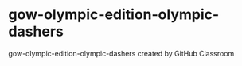 # gow-olympic-edition-olympic-dashers
gow-olympic-edition-olympic-dashers created by GitHub Classroom
